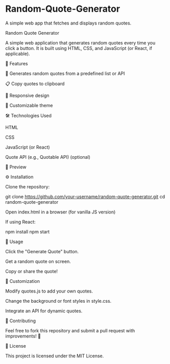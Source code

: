 # Random-Quote-Generator
A simple web app that fetches and displays random quotes.
 
Random Quote Generator



A simple web application that generates random quotes every time you click a button. It is built using HTML, CSS, and JavaScript (or React, if applicable).

🚀 Features

🎲 Generates random quotes from a predefined list or API

📋 Copy quotes to clipboard

📱 Responsive design

🎨 Customizable theme

🛠️ Technologies Used

HTML

CSS

JavaScript (or React)

Quote API (e.g., Quotable API) (optional)

📸 Preview



⚙️ Installation

Clone the repository:

git clone https://github.com/your-username/random-quote-generator.git
cd random-quote-generator

Open index.html in a browser (for vanilla JS version)

If using React:

npm install
npm start

📝 Usage

Click the "Generate Quote" button.

Get a random quote on screen.

Copy or share the quote!

🎨 Customization

Modify quotes.js to add your own quotes.

Change the background or font styles in style.css.

Integrate an API for dynamic quotes.

🤝 Contributing

Feel free to fork this repository and submit a pull request with improvements! 🚀

📜 License

This project is licensed under the MIT License.

